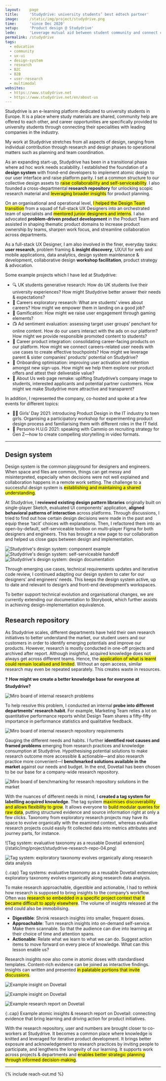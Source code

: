 ```yaml
---
layout:    page
title:     'Studydrive: university students’ best edtech partner'
image:     /static/img/project/studydrive.png
time:      'since Dec 2020'
setup:     'Product design @ Studydrive'
lede:      'Leverage mutual aid between student community and connect companies with aspiring talents.'
permalink: /studydrive
tags:
  - education
  - community
  - ux-ui
  - design-system
  - research
  - B2C
  - B2B
  - user-research
  - multimodal
websites:
  - https://www.studydrive.net
  - https://www.studydrive.net/en/about-us
---
```


Studydrive is an e-learning platform dedicated to university students in Europe. It is a place where study materials are shared, community help are offered to each other, and career opportunities are specifically provided to university students through connecting their specialities with leading companies in the industry.

My work at Studydrive stretches from all aspects of design, ranging from individual contribution through research and design phases to operational matters such as planning and team coordination.

As an expanding start-up, Studydrive has been in a transitional phase where ad hoc work needs scalability. I established the foundation of a **design system** with frond-end developers to implement atomic design to our user interface and raise platform parity. I set a common structure to our collective design assets to <mark>raise collaborability and self-serviceability</mark>. I also founded a cross-departmental **research repository** for unlocking scopic research material and <mark>leveraging broader insights</mark> for product planning.

On an organisational and operational level, <mark>I helped the Design Team transition</mark> from a squad of full-stack UX Designers into an orchestrated team of specialists and <mark>mentored junior designers and interns</mark>. I also advocated **problem-driven product development** in the Product Team and assisted in shaping thematic product domains to increase product ownership by teams, sharpen work focus, and streamline collaboration across departments.

As a full-stack UX Designer, I am also involved in the finer, everyday tasks: **user research**, problem framing & **insight discovery**, UX/UI for web and mobile applications, data analytics, design system maintenance & development, collaborative design **workshop facilitation**, product strategy & advocation.

Some example projects which I have led at Studydrive:

- 🔍 UK students generative research: How do UK students live their university experiences? How might Studydrive better answer their needs & expectations?
- 💼 Careers exploratory research: What are students’ views about careers? How might we empower them in landing on a good job?
- 👾 Gamification: How might we raise user engagement through gaming elements?
- 📺 Ad sentiment evaluation: assessing target user groups’ penchant for online content. How do our users interact with the ads on our platform? How might we provide responsible promoted content to students?
- 🧩 Career product integration: consolidating career-facing products on our platform. How might we connect careers-related user needs with use cases to create effective touchpoints? How might we leverage parent & sister companies’ products’ potential on Studydrive?
- 🔰 Onboarding optimisation: improving user activation and retention amongst new sign-ups. How might we help them explore our product offers and attest their deliverable value?
- 🤗 About Us web page remake: uplifting Studydrive’s company image to students, interested applicants and potential partner customers. How might we make Studydrive more attractive and transparent?


In addition, I represented the company, co-hosted and spoke at a few events for different topics:
- 👩‍💻 Girls’ Day 2021: introducing Product Design in the IT industry to teen girls. Organising a participatory workshop for experimenting product design process and familiarising them with different roles in the IT field.
- 📢 Personio H.U.G 2021: speaking with Cammio on recruiting strategy for Gen Z—how to create compelling storytelling in video formats.

-------

## Design system

Design system is the common playground for designers and engineers. When space and files are common, things can get messy and misinterpreted, especially when decisions were not well explained and collaboration happens in a remote work setting. The challenge to a successful design system is <mark>establishing and maintaining a shared understanding</mark>.

At Studydrive, I **reviewed existing design pattern libraries** originally built on single-player Sketch, evaluated UI components’ application, **aligned behavioral patterns of interaction** across platforms. Through discussions, I tried to find out how certain design decisions were made in the past and equip these ‘tacit’ choices with explanations. Then, I refactored them into an open-by-default, self-serviceable toolbox on multi-player Figma for both designers and engineers. This has brought a new page to our collaboration and helped us close gaps between design and implementation.

![Studydrive's design system: component example](/static/img/project/studydrive-design-system-1.png)
![Studydrive's design system: self-serviceable handoff](/static/img/project/studydrive-design-system-2.png)
![Studydrive's design system: design documentation](/static/img/project/studydrive-design-system-3.png)

Through emerging use cases, technical requirements updates and iterative code review, I continued adapting our design system to cater for our designers’ and engineers’ needs. This keeps the design system active, up to date and relevant to design’s and front-end development’s workspaces.

To better support technical evolution and organisational changes, we are currently extending our documentation to Storybook, which further assists in achieving design-implementation equivalence.


## Research repository

As Studydrive scales, different departments have held their own research initiatives to better understand the market, our student users and our customers in order to identify emerging potentials and improve our products. However, research is mostly conducted in one-off projects and archived after report. Although insightful, acquired knowledge does not always get across different teams. Hence, the <mark>application of what is learnt could remain localised and limited</mark>. Without an open access, similar research may even be repeated separately. This creates waste in resources.

❓ **How might we create a better knowledge base for everyone at Studydrive?**

![Miro board of internal research problems](/static/img/project/studydrive-research-repo-01.png)

To help resolve this problem, I conducted an internal **probe into different departments’ research habit**. For example, Marketing Team relies a lot on quantitative performance reports whilst Design Team shares a fifty-fifty importance in performance statistics and qualitative feedback.

![Miro board of internal research repository requirements](/static/img/project/studydrive-research-repo-02.png)

Gauging the different needs and habits. I further **identified root causes and framed problems** emerging from research practices and knowledge consumption at Studydrive. Hypothesising potential solutions to make research outcome more accessible & actionable—and also research practice more convenient—I **benchmarked solutions available in the market** against our needs and budget. In the end, Dovetail has been chosen to be our base for a company-wide research repository.

![Miro board of benchmarking for research repository solutions in the market](/static/img/project/studydrive-research-repo-03.png)

With the nuances of different needs in mind, I **created a tag system for labellling acquired knowledge**. The tag system <mark>maximises discoverability and allows flexibility to grow</mark>. It allows everyone to <mark>build modular queries for raw data</mark>, putting structured evidence and source information right at only a few clicks. Taxonomy from exploratory research projects may have its space to evolve organically with the examined context, whereas evaluative research projects could easily fit collected data into metrics attributes and journey parts, for instance.

<div class="multi-img wide" markdown="1">
![Tag system: evaluative taxonomy as a reusable Dovetail extension](/static/img/project/studydrive-research-repo-04.png)

![Tag system: exploratory taxonomy evolves organically along research data analysis](/static/img/project/studydrive-research-repo-05.png)
</div>

{:.cap}
Tag systems: evaluative taxonomy as a reusable Dovetail extension; exploratory taxonomy evolves organically along research data analysis.

To make research approachable, digestible and actionable, I had to rethink how research is supposed to bring insights to the company’s workflow. Often was <mark>research so embedded in a specific project context that it became difficult to apply elsewhere</mark>. The volume of insights released at the end could also be immobilising.

* **Digestible**: Shrink research insights into smaller, frequent doses.
* **Approachable**: Turn research insights into on-demand self-service. Make them scannable. So that the audience can dive into learning at their choice of time and attention spans.
* **Actionable**: Relate what we learn to what we can do. Suggest action items to move forward on every piece of knowledge. What can this lesson enable us?

Research insights now also come in atomic doses with standardised templates. Content-rich evidence can be joined as interactive findings. Insights can written and presented <mark>in palatable portions that invite discussions</mark>.

<div class="multi-img wide" markdown="1">
<!-- ![Example insight on Dovetail](/static/img/project/studydrive-research-repo-06.png) -->

![Example insight on Dovetail](/static/img/project/studydrive-research-repo-07.png)

![Example insight on Dovetail](/static/img/project/studydrive-research-repo-08.png)

![Example research report on Dovetail](/static/img/project/studydrive-research-repo-09.png)
</div>

{:.cap}
Example atomic insights & research report on Dovetail: connecting evidence that bring learning and driving action for product initiatives.

With the research repository, user and numbers are brought closer to co-workers at Studydrive.
It becomes a common place where knowledge is knitted and leveraged for iterative product development. It brings better exposure and acknowledgement to research practices by inviting people to participate, and lengthens the longevity of our learning. It supports work across projects & departments and <mark>enables better strategic planning through informed decision-making</mark>.

-------

{% include reach-out.md %}